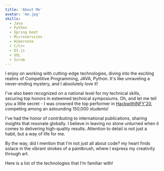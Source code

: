 ```yaml
---
title: 'About Me'
avatar: 'me.jpg'
skills:
  - Java
  - Python
  - Spring boot
  - Microservices
  - Hibernate
  - C/C++
  - D3.js
  - SQL
  - Scrum
---
```


I enjoy on working with cutting-edge technologies, diving into the exciting realms of Competitive Programming, JAVA, Python. It's like unraveling a never-ending mystery, and I absolutely love it!

I've also been recognized on a national level for my technical skills, securing top honors in esteemed technical symposiums. Oh, and let me tell you a little secret - I was crowned the top performer in [HackwithINFY'20](https://www.infosys.com/careers/hackwithinfy/2020.html), competing among an astounding 150,000 students!

I've had the honor of contributing to international publications, sharing insights that resonate globally. I believe in leaving no stone unturned when it comes to delivering high-quality results. Attention to detail is not just a habit, but a way of life for me.

By the way, did I mention that I'm not just all about code? my heart finds solace in the vibrant strokes of a paintbrush, where I express my creativity through art.

Here is a list of the technologies that I'm familiar with!